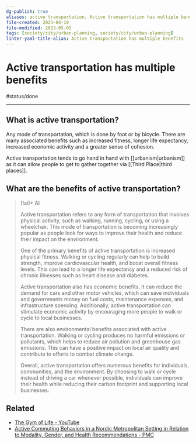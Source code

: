 ```yaml
---
dg-publish: true
aliases: active transportation, Active transportation has multiple benefits, by bike, by walking
file-created: 2023-04-10
file-modified: 2023-05-05
tags: [society/city/urban-planning, society/city/urban-planning]
linter-yaml-title-alias: Active transportation has multiple benefits
---
```


# Active transportation has multiple benefits

#status/done

---

## What is active transportation?

Any mode of transportation, which is done by foot or by bicycle. There are many associated benefits such as increased fitness, longer life expectancy, increased economic activity and a greater sense of cohesion.

Active transportation tends to go hand in hand with [[urbanism|urbanism]] as it can allow people to get to gather together via [[Third Place|third places]].

## What are the benefits of active transportation?

> [!ai]+ AI
>
> Active transportation refers to any form of transportation that involves physical activity, such as walking, running, cycling, or using a wheelchair. This mode of transportation is becoming increasingly popular as people look for ways to improve their health and reduce their impact on the environment.
>
> One of the primary benefits of active transportation is increased physical fitness. Walking or cycling regularly can help to build strength, improve cardiovascular health, and boost overall fitness levels. This can lead to a longer life expectancy and a reduced risk of chronic illnesses such as heart disease and diabetes.
>
> Active transportation also has economic benefits. It can reduce the demand for cars and other motor vehicles, which can save individuals and governments money on fuel costs, maintenance expenses, and infrastructure spending. Additionally, active transportation can stimulate economic activity by encouraging more people to walk or cycle to local businesses.
>
> There are also environmental benefits associated with active transportation. Walking or cycling produces no harmful emissions or pollutants, which helps to reduce air pollution and greenhouse gas emissions. This can have a positive impact on local air quality and contribute to efforts to combat climate change.
>
> Overall, active transportation offers numerous benefits for individuals, communities, and the environment. By choosing to walk or cycle instead of driving a car whenever possible, individuals can improve their health while reducing their carbon footprint and supporting local businesses.

## Related

- [The Gym of Life - YouTube](https://www.youtube.com/watch?v=KPUlgSRn6e0)
- [Active Commuting Behaviors in a Nordic Metropolitan Setting in Relation to Modality, Gender, and Health Recommendations - PMC](https://www.ncbi.nlm.nih.gov/pmc/articles/PMC4690944/)
